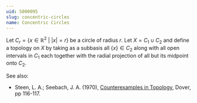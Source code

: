 ```yaml
---
uid: S000095
slug: concentric-circles
name: Concentric Circles
---
```

Let $C_r = \{x \in \mathbb{R}^2\ |\ |x|=r\}$ be a circle of radius $r$. Let $X = C_1 \cup C_2$ and define a topology on $X$ by taking as a subbasis all $\{x\} \in C_2$ along with all open intervals in $C_1$ each together with the radial projection of all but its midpoint onto $C_2$.

See also:

* Steen, L. A.; Seebach, J. A. (1970), [Counterexamples in Topology](http://books.google.com/books/about/Counterexamples_in_Topology.html?id=DkEuGkOtSrUC), Dover, pp 116-117.

